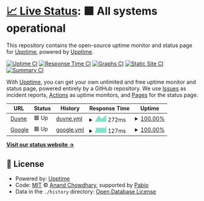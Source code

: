 # [📈 Live Status](https://upptime.github.io/upptime): <!--live status--> **🟩 All systems operational**

This repository contains the open-source uptime monitor and status page for [Upptime](https://upptime.js.org), powered by [Upptime](https://github.com/upptime/upptime).

[![Uptime CI](https://github.com/upptime/upptime/workflows/Uptime%20CI/badge.svg)](https://github.com/upptime/upptime/actions?query=workflow%3A%22Uptime+CI%22)
[![Response Time CI](https://github.com/upptime/upptime/workflows/Response%20Time%20CI/badge.svg)](https://github.com/upptime/upptime/actions?query=workflow%3A%22Response+Time+CI%22)
[![Graphs CI](https://github.com/upptime/upptime/workflows/Graphs%20CI/badge.svg)](https://github.com/upptime/upptime/actions?query=workflow%3A%22Graphs+CI%22)
[![Static Site CI](https://github.com/upptime/upptime/workflows/Static%20Site%20CI/badge.svg)](https://github.com/upptime/upptime/actions?query=workflow%3A%22Static+Site+CI%22)
[![Summary CI](https://github.com/upptime/upptime/workflows/Summary%20CI/badge.svg)](https://github.com/upptime/upptime/actions?query=workflow%3A%22Summary+CI%22)

With [Upptime](https://upptime.js.org), you can get your own unlimited and free uptime monitor and status page, powered entirely by a GitHub repository. We use [Issues](https://github.com/upptime/upptime/issues) as incident reports, [Actions](https://github.com/upptime/upptime/actions) as uptime monitors, and [Pages](https://upptime.github.io/upptime) for the status page.

<!--start: status pages-->
<!-- This summary is generated by Upptime (https://github.com/upptime/upptime) -->
<!-- Do not edit this manually, your changes will be overwritten -->
<!-- prettier-ignore -->
| URL | Status | History | Response Time | Uptime |
| --- | ------ | ------- | ------------- | ------ |
| <img alt="" src="https://icons.duckduckgo.com/ip3/www.duyne.me.ico" height="13"> [Duyne](https://www.duyne.me) | 🟩 Up | [duyne.yml](https://github.com/duyhenryer/upptime/commits/HEAD/history/duyne.yml) | <details><summary><img alt="Response time graph" src="./graphs/duyne/response-time-week.png" height="20"> 272ms</summary><br><a href="https://upptime.github.io/upptime/history/duyne"><img alt="Response time 272" src="https://img.shields.io/endpoint?url=https%3A%2F%2Fraw.githubusercontent.com%2Fduyhenryer%2Fupptime%2FHEAD%2Fapi%2Fduyne%2Fresponse-time.json"></a><br><a href="https://upptime.github.io/upptime/history/duyne"><img alt="24-hour response time 272" src="https://img.shields.io/endpoint?url=https%3A%2F%2Fraw.githubusercontent.com%2Fduyhenryer%2Fupptime%2FHEAD%2Fapi%2Fduyne%2Fresponse-time-day.json"></a><br><a href="https://upptime.github.io/upptime/history/duyne"><img alt="7-day response time 272" src="https://img.shields.io/endpoint?url=https%3A%2F%2Fraw.githubusercontent.com%2Fduyhenryer%2Fupptime%2FHEAD%2Fapi%2Fduyne%2Fresponse-time-week.json"></a><br><a href="https://upptime.github.io/upptime/history/duyne"><img alt="30-day response time 272" src="https://img.shields.io/endpoint?url=https%3A%2F%2Fraw.githubusercontent.com%2Fduyhenryer%2Fupptime%2FHEAD%2Fapi%2Fduyne%2Fresponse-time-month.json"></a><br><a href="https://upptime.github.io/upptime/history/duyne"><img alt="1-year response time 272" src="https://img.shields.io/endpoint?url=https%3A%2F%2Fraw.githubusercontent.com%2Fduyhenryer%2Fupptime%2FHEAD%2Fapi%2Fduyne%2Fresponse-time-year.json"></a></details> | <details><summary><a href="https://upptime.github.io/upptime/history/duyne">100.00%</a></summary><a href="https://upptime.github.io/upptime/history/duyne"><img alt="All-time uptime 100.00%" src="https://img.shields.io/endpoint?url=https%3A%2F%2Fraw.githubusercontent.com%2Fduyhenryer%2Fupptime%2FHEAD%2Fapi%2Fduyne%2Fuptime.json"></a><br><a href="https://upptime.github.io/upptime/history/duyne"><img alt="24-hour uptime 100.00%" src="https://img.shields.io/endpoint?url=https%3A%2F%2Fraw.githubusercontent.com%2Fduyhenryer%2Fupptime%2FHEAD%2Fapi%2Fduyne%2Fuptime-day.json"></a><br><a href="https://upptime.github.io/upptime/history/duyne"><img alt="7-day uptime 100.00%" src="https://img.shields.io/endpoint?url=https%3A%2F%2Fraw.githubusercontent.com%2Fduyhenryer%2Fupptime%2FHEAD%2Fapi%2Fduyne%2Fuptime-week.json"></a><br><a href="https://upptime.github.io/upptime/history/duyne"><img alt="30-day uptime 100.00%" src="https://img.shields.io/endpoint?url=https%3A%2F%2Fraw.githubusercontent.com%2Fduyhenryer%2Fupptime%2FHEAD%2Fapi%2Fduyne%2Fuptime-month.json"></a><br><a href="https://upptime.github.io/upptime/history/duyne"><img alt="1-year uptime 100.00%" src="https://img.shields.io/endpoint?url=https%3A%2F%2Fraw.githubusercontent.com%2Fduyhenryer%2Fupptime%2FHEAD%2Fapi%2Fduyne%2Fuptime-year.json"></a></details>
| <img alt="" src="https://icons.duckduckgo.com/ip3/www.google.com.ico" height="13"> [Google](https://www.google.com) | 🟩 Up | [google.yml](https://github.com/duyhenryer/upptime/commits/HEAD/history/google.yml) | <details><summary><img alt="Response time graph" src="./graphs/google/response-time-week.png" height="20"> 127ms</summary><br><a href="https://upptime.github.io/upptime/history/google"><img alt="Response time 127" src="https://img.shields.io/endpoint?url=https%3A%2F%2Fraw.githubusercontent.com%2Fduyhenryer%2Fupptime%2FHEAD%2Fapi%2Fgoogle%2Fresponse-time.json"></a><br><a href="https://upptime.github.io/upptime/history/google"><img alt="24-hour response time 127" src="https://img.shields.io/endpoint?url=https%3A%2F%2Fraw.githubusercontent.com%2Fduyhenryer%2Fupptime%2FHEAD%2Fapi%2Fgoogle%2Fresponse-time-day.json"></a><br><a href="https://upptime.github.io/upptime/history/google"><img alt="7-day response time 127" src="https://img.shields.io/endpoint?url=https%3A%2F%2Fraw.githubusercontent.com%2Fduyhenryer%2Fupptime%2FHEAD%2Fapi%2Fgoogle%2Fresponse-time-week.json"></a><br><a href="https://upptime.github.io/upptime/history/google"><img alt="30-day response time 127" src="https://img.shields.io/endpoint?url=https%3A%2F%2Fraw.githubusercontent.com%2Fduyhenryer%2Fupptime%2FHEAD%2Fapi%2Fgoogle%2Fresponse-time-month.json"></a><br><a href="https://upptime.github.io/upptime/history/google"><img alt="1-year response time 127" src="https://img.shields.io/endpoint?url=https%3A%2F%2Fraw.githubusercontent.com%2Fduyhenryer%2Fupptime%2FHEAD%2Fapi%2Fgoogle%2Fresponse-time-year.json"></a></details> | <details><summary><a href="https://upptime.github.io/upptime/history/google">100.00%</a></summary><a href="https://upptime.github.io/upptime/history/google"><img alt="All-time uptime 100.00%" src="https://img.shields.io/endpoint?url=https%3A%2F%2Fraw.githubusercontent.com%2Fduyhenryer%2Fupptime%2FHEAD%2Fapi%2Fgoogle%2Fuptime.json"></a><br><a href="https://upptime.github.io/upptime/history/google"><img alt="24-hour uptime 100.00%" src="https://img.shields.io/endpoint?url=https%3A%2F%2Fraw.githubusercontent.com%2Fduyhenryer%2Fupptime%2FHEAD%2Fapi%2Fgoogle%2Fuptime-day.json"></a><br><a href="https://upptime.github.io/upptime/history/google"><img alt="7-day uptime 100.00%" src="https://img.shields.io/endpoint?url=https%3A%2F%2Fraw.githubusercontent.com%2Fduyhenryer%2Fupptime%2FHEAD%2Fapi%2Fgoogle%2Fuptime-week.json"></a><br><a href="https://upptime.github.io/upptime/history/google"><img alt="30-day uptime 100.00%" src="https://img.shields.io/endpoint?url=https%3A%2F%2Fraw.githubusercontent.com%2Fduyhenryer%2Fupptime%2FHEAD%2Fapi%2Fgoogle%2Fuptime-month.json"></a><br><a href="https://upptime.github.io/upptime/history/google"><img alt="1-year uptime 100.00%" src="https://img.shields.io/endpoint?url=https%3A%2F%2Fraw.githubusercontent.com%2Fduyhenryer%2Fupptime%2FHEAD%2Fapi%2Fgoogle%2Fuptime-year.json"></a></details>

<!--end: status pages-->

[**Visit our status website →**](https://upptime.github.io/upptime)

## 📄 License

- Powered by: [Upptime](https://github.com/upptime/upptime)
- Code: [MIT](./LICENSE) © [Anand Chowdhary](https://anandchowdhary.com), supported by [Pabio](https://pabio.com)
- Data in the `./history` directory: [Open Database License](https://opendatacommons.org/licenses/odbl/1-0/)
